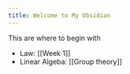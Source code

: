 ```yaml
---
title: Welcome to My Obsidian
---
```

This are where to begin with
- Law: [[Week 1]]
- Linear Algeba: [[Group theory]]